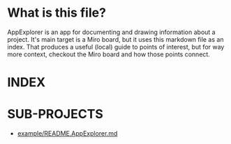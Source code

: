 # What is this file?

AppExplorer is an app for documenting and drawing information about a project.
It's main target is a Miro board, but it uses this markdown file as an index.
That produces a useful (local) guide to points of interest, but for way more
context, checkout the Miro board and how those points connect.

# INDEX

# SUB-PROJECTS

- [example/README.AppExplorer.md](example/README.AppExplorer.md)
